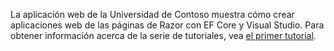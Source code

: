 La aplicación web de la Universidad de Contoso muestra cómo crear aplicaciones web de las páginas de Razor con EF Core y Visual Studio. Para obtener información acerca de la serie de tutoriales, vea [el primer tutorial](xref:data/ef-rp/intro).